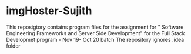 # imgHoster-Sujith
This reposigtory contains program files for the assignment for " Software Engineering Frameworks and Server Side Development" 
for the Full Stack Developmet program - Nov 19- Oct 20 batch
The repository ignores .idea folder

